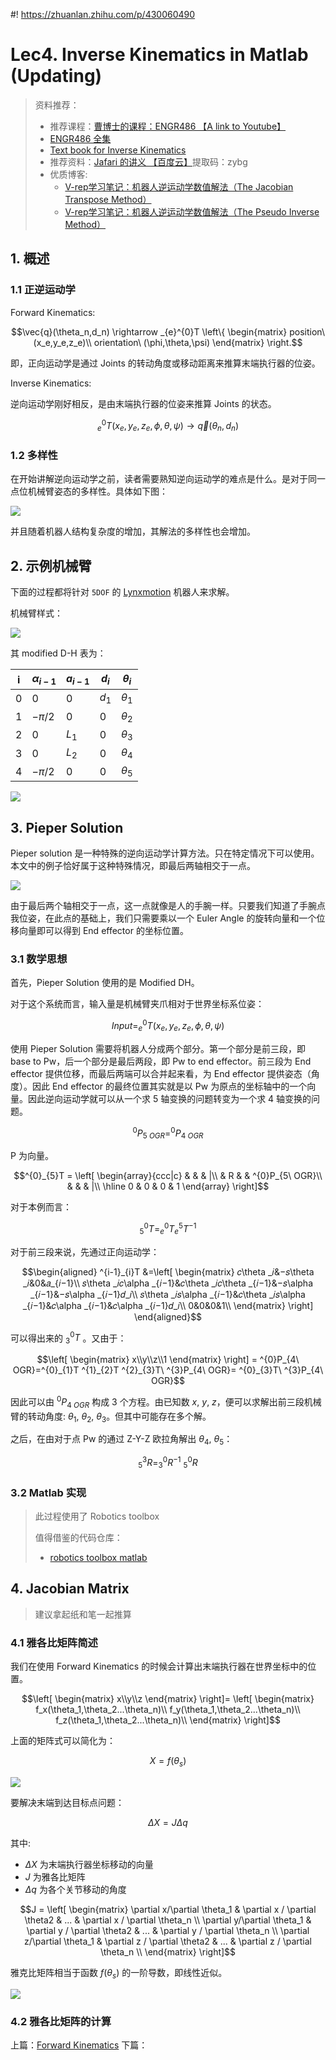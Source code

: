 #! https://zhuanlan.zhihu.com/p/430060490
# Lec4. Inverse Kinematics in Matlab (Updating)


> 资料推荐：
> - 推荐课程：[曹博士的课程：ENGR486 【A link to Youtube】](https://www.youtube.com/watch?v=3whQFs0-9Qg&t=747s)
> - [ENGR486 全集](https://www.youtube.com/watch?v=h0WsQ_N-Uyg&list=PLJzZfbLAMTelwaLxFXteeblbY2ytU2AxX&index=8)
> - [Text book for Inverse Kinematics](http://motion.pratt.duke.edu/RoboticSystems/InverseKinematics.html)
> - 推荐资料：[Jafari 的讲义 【百度云】](链接：https://pan.baidu.com/s/1bEuDzKkVnRlyPHvSoTIgWw)提取码：zybg  
> - 优质博客: 
>   - [V-rep学习笔记：机器人逆运动学数值解法（The Jacobian Transpose Method）](https://www.cnblogs.com/21207-iHome/p/5943167.html)
>   - [V-rep学习笔记：机器人逆运动学数值解法（The Pseudo Inverse Method）](https://www.cnblogs.com/21207-iHome/p/5944484.html)

## 1. 概述

### 1.1 正逆运动学

Forward Kinematics:

$$\vec{q}(\theta_n,d_n) \rightarrow _{e}^{0}T
\left\{
    \begin{matrix}
        position\ (x_e,y_e,z_e)\\
        orientation\ (\phi,\theta,\psi)
    \end{matrix}
\right.$$

即，正向运动学是通过 Joints 的转动角度或移动距离来推算末端执行器的位姿。

Inverse Kinematics:

逆向运动学刚好相反，是由末端执行器的位姿来推算 Joints 的状态。

$$ _{e}^{0}T(x_e,y_e,z_e,\phi,\theta,\psi)
\rightarrow \vec{q}(\theta_n,d_n)$$
### 1.2 多样性

在开始讲解逆向运动学之前，读者需要熟知逆向运动学的难点是什么。是对于同一点位机械臂姿态的多样性。具体如下图：

![ ](./pics/1.png)

并且随着机器人结构复杂度的增加，其解法的多样性也会增加。
## 2. 示例机械臂

下面的过程都将针对 `5DOF` 的 [Lynxmotion](https://www.robotshop.com/uk/lynxmotion-lss-5-dof-robotic-arm-kit.html?gclid=Cj0KCQjw5oiMBhDtARIsAJi0qk0aTqjh3t4ptAucFN1ATS-QMKLovu6-3nUB6hULnJHMPMif0c3q9VsaAtb4EALw_wcB) 机器人来求解。

机械臂样式：

![ ](./pics/example_robot.png)

其 modified D-H 表为：

|i  |$\alpha_{i-1}$|$a_{i-1}$|$d_i$|$\theta_i$|
|-  |-             |-        |-    |-         |
|0  |0             |0        |$d_1$|$\theta_1$|
|1  |$-\pi /2$     |0        |0    |$\theta_2$|
|2  |0             |$L_1$    |0    |$\theta_3$|
|3  |0             |$L_2$    |0    |$\theta_4$|
|4  |$-\pi /2$     |0        |0    |$\theta_5$|

![ ](pics/DH.png)


## 3. Pieper Solution

Pieper solution 是一种特殊的逆向运动学计算方法。只在特定情况下可以使用。本文中的例子恰好属于这种特殊情况，即最后两轴相交于一点。

![ ](pics/joint-point.png)

由于最后两个轴相交于一点，这一点就像是人的手腕一样。只要我们知道了手腕点我位姿，在此点的基础上，我们只需要乘以一个 Euler Angle 的旋转向量和一个位移向量即可以得到 End effector 的坐标位置。

### 3.1 数学思想

首先，Pieper Solution 使用的是 Modified DH。

对于这个系统而言，输入量是机械臂夹爪相对于世界坐标系位姿：

$$Input = _{e}^{0}T(x_e,y_e,z_e,\phi,\theta,\psi)$$

使用 Pieper Solution 需要将机器人分成两个部分。第一个部分是前三段，即 base to Pw，后一个部分是最后两段，即 Pw to end effector。前三段为 End effector 提供位移，而最后两端可以合并起来看，为 End effector 提供姿态（角度）。因此 End effector 的最终位置其实就是以 Pw 为原点的坐标轴中的一个向量。因此逆向运动学就可以从一个求 5 轴变换的问题转变为一个求 4 轴变换的问题。

$$^{0}P_{5\ OGR}= ^{0}P_{4\ OGR}$$

P 为向量。

$$^{0}_{5}T = 
\left[
\begin{array}{ccc|c}
     &   &  &  |\\
     & R &  &  ^{0}P_{5\ OGR}\\
     &   &  &  |\\
    \hline
    0 & 0 & 0 & 1
  \end{array}
\right]$$

对于本例而言：

$$^{0}_{5}T = ^{0}_{e}T ^{5}_{e}T^{-1}$$


对于前三段来说，先通过正向运动学：

$$\begin{aligned}
    ^{i-1}_{i}T &=\left[
            \begin{matrix}
                    𝑐\theta _𝑖&−𝑠\theta _𝑖&0&𝑎_{𝑖−1}\\
                    𝑠\theta _𝑖𝑐\alpha _{𝑖−1}&𝑐\theta _𝑖𝑐\theta _{𝑖−1}&−𝑠\alpha _{𝑖−1}&−𝑠\alpha _{𝑖−1}𝑑_𝑖\\
                    𝑠\theta _𝑖𝑠\alpha _{𝑖−1}&𝑐\theta _𝑖𝑠\alpha _{𝑖−1}&𝑐\alpha _{𝑖−1}&𝑐\alpha _{𝑖−1}𝑑_𝑖\\
                    0&0&0&1\\
            \end{matrix}
                \right]
\end{aligned}$$

可以得出来的 $^{0}_{3}T$ 。又由于：

$$\left[
    \begin{matrix}
        x\\y\\z\\1
    \end{matrix}
\right] = 
^{0}P_{4\ OGR}=^{0}_{1}T ^{1}_{2}T ^{2}_{3}T\  ^{3}P_{4\ OGR}= ^{0}_{3}T\ ^{3}P_{4\ OGR}$$



因此可以由 $^{0}P_{4\ OGR}$ 构成 3 个方程。由已知数 $x$, $y$, $z$，便可以求解出前三段机械臂的转动角度: $\theta_1$, $\theta_2$, $\theta_3$。但其中可能存在多个解。

之后，在由对于点 Pw 的通过 Z-Y-Z 欧拉角解出 $\theta_4$, $\theta_5$：

$$^{3}_{5}R = ^{0}_{3}R^{-1}\ ^{0}_{5}R$$

### 3.2 Matlab 实现

> 此过程使用了 Robotics toolbox
> 
> 值得借鉴的代码仓库：
>  - [robotics toolbox matlab](https://github.com/petercorke/robotics-toolbox-matlab/blob/master/%40SerialLink)



## 4. Jacobian Matrix 

> 建议拿起纸和笔一起推算

### 4.1 雅各比矩阵简述

我们在使用 Forward Kinematics 的时候会计算出末端执行器在世界坐标中的位置。

$$\left[
    \begin{matrix}
        x\\y\\z
    \end{matrix}
\right]=
\left[
    \begin{matrix}
        f_x(\theta_1,\theta_2...\theta_n)\\
        f_y(\theta_1,\theta_2...\theta_n)\\
        f_z(\theta_1,\theta_2...\theta_n)\\
    \end{matrix}
\right]$$

上面的矩阵式可以简化为：

$$X = f(\theta_s)$$

![ ](./pics/Jacobian.png)

要解决末端到达目标点问题：

$$\Delta X = J\Delta q$$

其中:
- $\Delta X$ 为末端执行器坐标移动的向量
- $J$ 为雅各比矩阵
- $\Delta q$ 为各个关节移动的角度

$$J = 
\left[
    \begin{matrix}
        \partial x/\partial \theta_1 & \partial x / \partial \theta2 & ... & \partial x / \partial \theta_n \\
        \partial y/\partial \theta_1 & \partial y / \partial \theta2 & ... & \partial y / \partial \theta_n \\
        \partial z/\partial \theta_1 & \partial z / \partial \theta2 & ... & \partial z / \partial \theta_n \\
    \end{matrix}
\right]$$

雅克比矩阵相当于函数 $f(\theta_s)$ 的一阶导数，即线性近似。

![ ](./pics/J.png)

### 4.2 雅各比矩阵的计算


上篇：[Forward Kinematics](https://zhuanlan.zhihu.com/p/426994048)
下篇：[]()